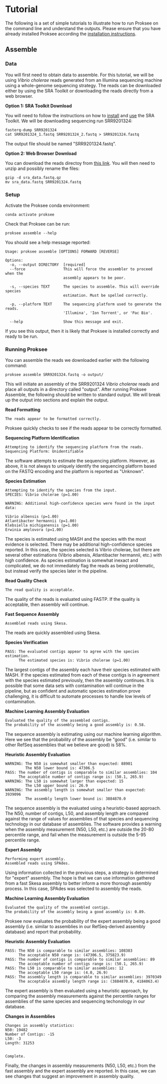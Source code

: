 # Tutorial

The following is a set of simple tutorials to illustrate how to run Proksee on the command line and understand the outputs. Please ensure that you have already installed Proksee according the [installation instructions](installation.md).

## Assemble

### Data

You will first need to obtain data to assemble. For this tutorial, we will be using *Vibrio cholerae* reads generated from an Illumina sequencing machine using a whole-genome sequencing strategy. The reads can be downloaded either by using the SRA Toolkit or downloading the reads directly from a web browser.

**Option 1: SRA Toolkit Download**

You will need to follow the instructions on how to [install](https://github.com/ncbi/sra-tools/wiki) and [use](https://www.ncbi.nlm.nih.gov/sra/docs/sradownload/) the SRA Toolkit. We will be downloading sequencing run SRR9201324:

```
fasterq-dump SRR9201324
cat SRR9201324_1.fastq SRR9201324_2.fastq > SRR9201324.fastq
```

The output file should be named "SRR9201324.fastq".

**Option 2: Web Browser Download**

You can download the reads directoy from [this link](https://trace.ncbi.nlm.nih.gov/Traces/sra/?cmd=dload&run_list=SRR9201324&format=fastq). You will then need to unzip and possibly rename the files:

```
gzip -d sra_data.fastq.qz
mv sra_data.fastq SRR9201324.fastq
```

### Setup

Activate the Proksee conda environment:

```
conda activate proksee
```

Check that Proksee can be run:

```
proksee assemble --help
```

You should see a help message reported:

```
Usage: proksee assemble [OPTIONS] FORWARD [REVERSE]

Options:
  -o, --output DIRECTORY  [required]
  --force                 This will force the assembler to proceed when the
                          assembly appears to be poor.

  -s, --species TEXT      The species to assemble. This will override species
                          estimation. Must be spelled correctly.

  -p, --platform TEXT     The sequencing platform used to generate the reads.
                          'Illumina', 'Ion Torrent', or 'Pac Bio'.

  --help                  Show this message and exit.
```

If you see this output, then it is likely that Proksee is installed correctly and ready to be run.

### Running Proksee

You can assemble the reads we downloaded earlier with the following command:

```
proksee assemble SRR9201324.fastq -o output/
```

This will initiate an assembly of the SRR9201324 *Vibrio cholerae* reads and place all outputs in a directory called "output". After running Proksee Assemble, the following should be written to standard output. We will break up the output into sections and explain the output.

**Read Formatting**

```
The reads appear to be formatted correctly.
```

Proksee quickly checks to see if the reads appear to be correctly formatted.

**Sequencing Platform Identification**

```
Attempting to identify the sequencing platform from the reads.
Sequencing Platform: Unidentifiable
```

The software attempts to estimate the sequencing platform. However, as above, it is not always to uniquely identify the sequencing platform based on the FASTQ encoding and the platform is reported as "Unknown".

**Species Estimation**

```
Attempting to identify the species from the input.
SPECIES: Vibrio cholerae (p=1.00)

WARNING: Additional high-confidence species were found in the input data:

Vibrio albensis (p=1.00)
Atlantibacter hermannii (p=1.00)
Klebsiella michiganensis (p=1.00)
Erwinia amylovora (p=1.00)
```

The species is estimated using MASH and the species with the most evidence is selected. There may be additional high-confidence species reported. In this case, the species selected is Vibrio cholerae, but there are several other estimations (Vibrio albensis, Atlantibacter hermannii, etc.) with high confidence. As species estimation is somewhat inexact and complicated, we do not immediately flag the reads as being problematic, but instead verify the species later in the pipeline.

**Read Quality Check**

```
The read quality is acceptable.
```

The quality of the reads is evaluated using FASTP. If the quality is acceptable, then assembly will continue.

**Fast Sequence Assembly**

```
Assembled reads using Skesa.
```

The reads are quickly assembled using Skesa.

**Species Verification**

```
PASS: The evaluated contigs appear to agree with the species estimation.
      The estimated species is: Vibrio cholerae (p=1.00)
```

The largest contigs of the assembly each have their species estimated with MASH. If the species estimated from each of these contigs is in agreement with the species estimated previously, then the assembly continues. It is possible that some data sets with contamination will continue in the pipeline, but as confident and automatic species estimation prove challenging, it is difficult to automate processes to handle low levels of contamination.

**Machine Learning Assembly Evaluation**

```
Evaluated the quality of the assembled contigs.
The probability of the assembly being a good assembly is: 0.58.
```

The sequence assembly is estimating using our machine learning algorithm. Here we see that the probability of the assembly be "good" (i.e. similar to other RefSeq assemblies that we believe are good) is 58%.

**Heuristic Assembly Evaluation**

```
WARNING: The N50 is somewhat smaller than expected: 88901
         The N50 lower bound is: 47306.5
PASS: The number of contigs is comparable to similar assemblies: 104
      The acceptable number of contigs range is: (50.1, 265.9)
WARNING: The L50 is somewhat larger than expected: 15
         The L50 upper bound is: 26.9
WARNING: The assembly length is somewhat smaller than expected: 3939096
         The assembly length lower bound is: 3884870.0
```

The sequence assembly is the evaluated using a heuristic-based approach. The N50, number of contigs, L50, and assembly length are compared against the range of values for assemblies of that species and sequencing technology in our database of assemblies. The software provides a warning when the assembly measurement (N50, L50, etc.) are outside the 20-80 percentile range, and fail when the measurement is outside the 5-95 percentile range.

**Expert Assembly**

```
Performing expert assembly.
Assembled reads using SPAdes.
```

Using information collected in the previous steps, a strategy is determined for "expert" assembly. The hope is that we can use information gathered from a fast Skesa assembly to better inform a more thorough assembly process. In this case, SPAdes was selected to assembly the reads.

**Machine Learning Assembly Evaluation**

```
Evaluated the quality of the assembled contigs.
The probability of the assembly being a good assembly is: 0.89.
```

Proksee now evaluates the probability of the expert assembly being a good assembly (i.e. similar to assemblies in  our RefSeq-derived assembly database) and report that probability.

**Heuristic Assembly Evaluation**

```
PASS: The N50 is comparable to similar assemblies: 108383
      The acceptable N50 range is: (47306.5, 375823.9)
PASS: The number of contigs is comparable to similar assemblies: 89
      The acceptable number of contigs range is: (50.1, 265.9)
PASS: The L50 is comparable to similar assemblies: 12
      The acceptable L50 range is: (4.0, 26.9)
PASS: The assembly length is comparable to similar assemblies: 3970349
      The acceptable assembly length range is: (3884870.0, 4184063.4)
```

The expert assembly is then evaluated using a heuristic approach, by comparing the assembly measurements against the percentile ranges for assemblies of the same species and sequencing techonology in our database.

**Changes in Assemblies**

```
Changes in assembly statistics:
N50: 19482
Number of Contigs: -15
L50: -3
Length: 31253


Complete.
```

Finally, the changes in assembly measurements (N50, L50, etc.) from the fast assembly and the expert assembly are reported. In this case, we can see changes that suggest an improvement in assembly quality.
